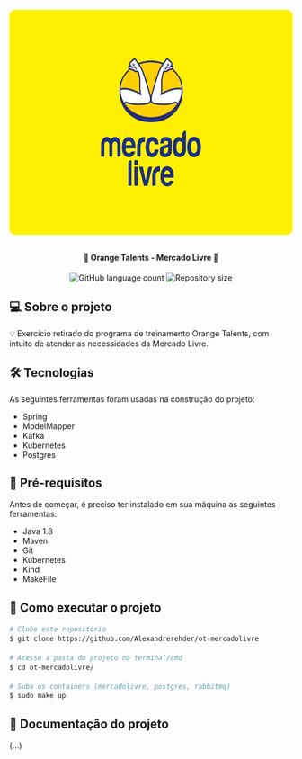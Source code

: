 <p align="center">
    <img width="1920" height="400" style="border-radius: 10px" src="modulos/commons/src/main/assets/mercadolivre.jpeg" alt="Banner">
</p>

##

<h4 align="center"> 
	🚧 Orange Talents - Mercado Livre 🚧
</h4>

<p align="center">
    <img alt="GitHub language count" src="https://img.shields.io/github/languages/count/Alexandrerehder/ot-mercadolivre"> 
    <img alt="Repository size" src="https://img.shields.io/github/repo-size/Alexandrerehder/ot-mercadolivre">
</p>
    
## 💻 Sobre o projeto

💡 Exercício retirado do programa de treinamento Orange Talents, com intuito de atender as necessidades da Mercado Livre.

## 🛠 Tecnologias

As seguintes ferramentas foram usadas na construção do projeto:

- Spring
- ModelMapper
- Kafka
- Kubernetes
- Postgres

## 🏁 Pré-requisitos

Antes de começar, é preciso ter instalado em sua máquina as seguintes ferramentas:

- Java 1.8
- Maven
- Git
- Kubernetes
- Kind
- MakeFile

## 🚀 Como executar o projeto

```bash
# Clone este repositório
$ git clone https://github.com/Alexandrerehder/ot-mercadolivre

# Acesse a pasta do projeto no terminal/cmd
$ cd ot-mercadolivre/

# Suba os containers (mercadolivre, postgres, rabbitmq)
$ sudo make up
```

## 📕 Documentação do projeto

(...)
